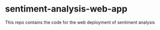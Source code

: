 # sentiment-analysis-web-app
This repo contains the code for the web deployment of sentiment analysis
